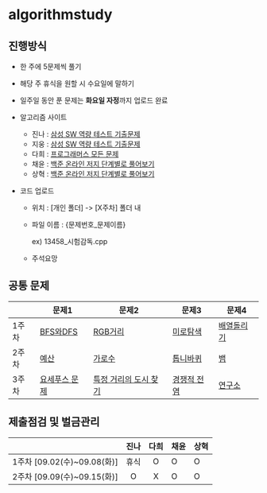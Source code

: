 # **algorithmstudy**

## 진행방식

- 한 주에 5문제씩 풀기

- 해당 주 휴식을 원할 시 수요일에 말하기

- 일주일 동안 푼 문제는 **화요일 자정**까지 업로드 완료

- 알고리즘 사이트

  - 진나 : [삼성 SW 역량 테스트 기출문제](https://www.acmicpc.net/workbook/view/1152)
  - 지웅 : [삼성 SW 역량 테스트 기출문제](https://www.acmicpc.net/workbook/view/1152)
  - 다희 : [프로그래머스 모든 문제](https://programmers.co.kr/learn/challenges?tab=all_challenges)
  - 채윤 : [백준 온라인 저지 단계별로 풀어보기](https://www.acmicpc.net/step)
  - 상혁 : [백준 온라인 저지 단계별로 풀어보기](https://www.acmicpc.net/step)

- 코드 업로드

  - 위치 : [개인 폴더] -> [X주차] 폴더 내

  - 파일 이름 : {문제번호\_문제이름}

    ex) 13458\_시험감독.cpp

  - 주석요망

## 공통 문제

|       | 문제1                                                 | 문제2                                                        | 문제3                                                | 문제4                                               |
| ----- | ----------------------------------------------------- | ------------------------------------------------------------ | ---------------------------------------------------- | --------------------------------------------------- |
| 1주차 | [BFS와DFS]()                                          | [RGB거리](https://www.acmicpc.net/problem/1149)              | [미로탐색](https://www.acmicpc.net/problem/2178)     | [배열돌리기](https://www.acmicpc.net/problem/17406) |
| 2주차 | [예산](https://www.acmicpc.net/problem/2512)          | [가로수](https://www.acmicpc.net/problem/2485)               | [톱니바퀴](https://www.acmicpc.net/problem/14891)    | [뱀](https://www.acmicpc.net/problem/3190)          |
| 3주차 | [요세푸스 문제](https://www.acmicpc.net/problem/1158) | [특정 거리의 도시 찾기](https://www.acmicpc.net/problem/18352) | [경쟁적 전염](https://www.acmicpc.net/problem/18405) | [연구소](https://www.acmicpc.net/problem/14502)     |



## 제출점검 및 벌금관리

|                             | 진나 | 다희 | 채윤 | 상혁 |
| :-------------------------: | :--: | :--: | ---- | ---- |
| 1주차 [09.02(수)~09.08(화)] | 휴식 |  O   | O    | O    |
| 2주차 [09.09(수)~09.15(화)] |  O   |  X   | O    | O    |
